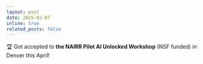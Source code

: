 ```yaml
---
layout: post
date: 2025-02-07
inline: true
related_posts: false
---
```


🏆 Got accepted to <b>the NAIRR Pilot AI Unlocked Workshop</b> (NSF funded) in Denver this April!
